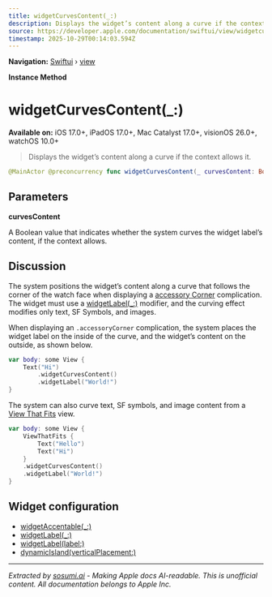 ```yaml
---
title: widgetCurvesContent(_:)
description: Displays the widget’s content along a curve if the context allows it.
source: https://developer.apple.com/documentation/swiftui/view/widgetcurvescontent(_:)
timestamp: 2025-10-29T00:14:03.594Z
---
```


**Navigation:** [Swiftui](/documentation/swiftui) › [view](/documentation/swiftui/view)

**Instance Method**

# widgetCurvesContent(_:)

**Available on:** iOS 17.0+, iPadOS 17.0+, Mac Catalyst 17.0+, visionOS 26.0+, watchOS 10.0+

> Displays the widget’s content along a curve if the context allows it.

```swift
@MainActor @preconcurrency func widgetCurvesContent(_ curvesContent: Bool = true) -> some View
```

## Parameters

**curvesContent**

A Boolean value that indicates whether the system curves the widget label’s content, if the context allows.



## Discussion

The system positions the widget’s content along a curve that follows the corner of the watch face when displaying a [accessory Corner](/documentation/WidgetKit/WidgetFamily/accessoryCorner) complication. The widget must use  a  [widgetLabel(_:)](/documentation/SwiftUI/View/widgetLabel(_:)-7wguh) modifier, and the curving effect modifies only text, SF Symbols, and images.

When displaying an `.accessoryCorner` complication, the system places the widget label on the inside of the curve, and the widget’s content on the outside, as shown below.

```swift
var body: some View {
    Text("Hi")
        .widgetCurvesContent()
        .widgetLabel("World!")
}
```



The system can also curve text, SF symbols, and image content from a [View That Fits](/documentation/SwiftUI/ViewThatFits) view.

```swift
var body: some View {
    ViewThatFits {
        Text("Hello")
        Text("Hi")
    }
    .widgetCurvesContent()
    .widgetLabel("World!")
}
```



## Widget configuration

- [widgetAccentable(_:)](/documentation/swiftui/view/widgetaccentable(_:))
- [widgetLabel(_:)](/documentation/swiftui/view/widgetlabel(_:))
- [widgetLabel(label:)](/documentation/swiftui/view/widgetlabel(label:))
- [dynamicIsland(verticalPlacement:)](/documentation/swiftui/view/dynamicisland(verticalplacement:))

---

*Extracted by [sosumi.ai](https://sosumi.ai) - Making Apple docs AI-readable.*
*This is unofficial content. All documentation belongs to Apple Inc.*
